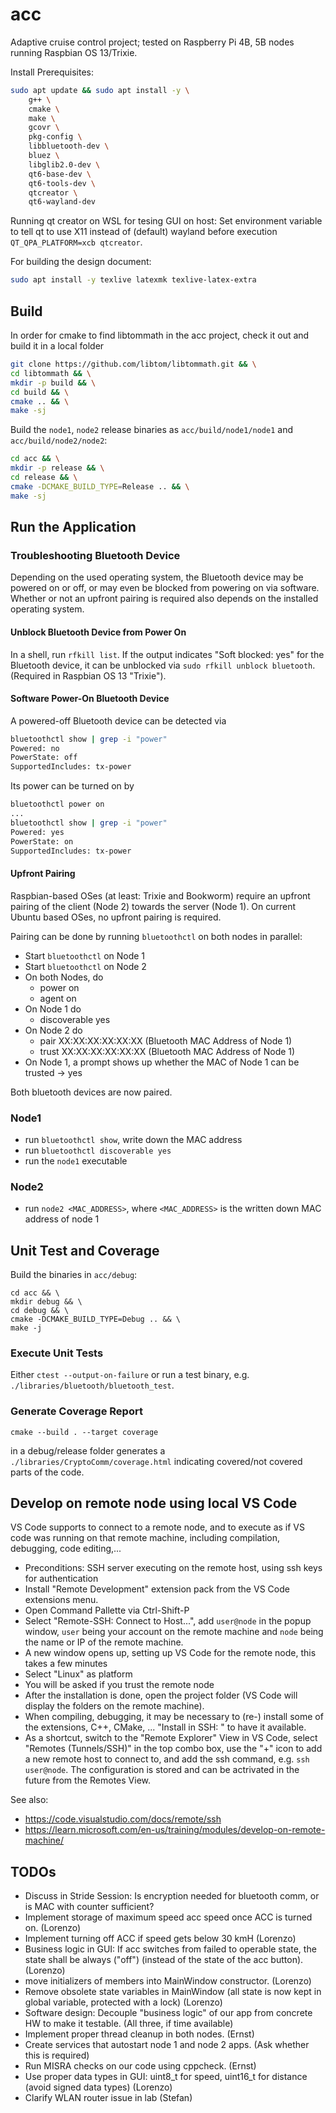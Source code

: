 # acc

Adaptive cruise control project; tested on Raspberry Pi 4B, 5B nodes running Raspbian OS 13/Trixie.

Install Prerequisites:
```bash
sudo apt update && sudo apt install -y \
    g++ \
    cmake \
    make \
    gcovr \
    pkg-config \
    libbluetooth-dev \
    bluez \
    libglib2.0-dev \
    qt6-base-dev \
    qt6-tools-dev \
    qtcreator \
    qt6-wayland-dev
```

Running qt creator on WSL for tesing GUI on host: Set environment variable to tell qt to use X11 instead of (default) wayland before execution `QT_QPA_PLATFORM=xcb qtcreator`.

For building the design document:
```bash
sudo apt install -y texlive latexmk texlive-latex-extra
```

## Build

In order for cmake to find libtommath in the acc project, check it out and build it in a local folder

```bash
git clone https://github.com/libtom/libtommath.git && \
cd libtommath && \
mkdir -p build && \
cd build && \
cmake .. && \
make -sj
```

Build the `node1`, `node2` release binaries as `acc/build/node1/node1` and `acc/build/node2/node2`:
```bash
cd acc && \
mkdir -p release && \
cd release && \
cmake -DCMAKE_BUILD_TYPE=Release .. && \
make -sj
```

## Run the Application


### Troubleshooting Bluetooth Device

Depending on the used operating system, the Bluetooth device may be powered on or off, or may even be blocked from powering on via software. Whether or not an upfront pairing is required also depends on the installed operating system.

#### Unblock Bluetooth Device from Power On

In a shell, run `rfkill list`. If the output indicates "Soft blocked: yes" for the Bluetooth device, it can be unblocked via `sudo rfkill unblock bluetooth`. (Required in Raspbian OS 13 "Trixie").

#### Software Power-On Bluetooth Device

A powered-off Bluetooth device can be detected via
```bash
bluetoothctl show | grep -i "power"
Powered: no
PowerState: off
SupportedIncludes: tx-power
```
Its power can be turned on by 
```bash
bluetoothctl power on
...
bluetoothctl show | grep -i "power"
Powered: yes
PowerState: on
SupportedIncludes: tx-power
```

#### Upfront Pairing

Raspbian-based OSes (at least: Trixie and Bookworm) require an upfront pairing of the client (Node 2) towards the server (Node 1). On current Ubuntu based OSes, no upfront pairing is required.

Pairing can be done by running `bluetoothctl` on both nodes in parallel:
- Start `bluetoothctl` on Node 1
- Start `bluetoothctl` on Node 2
- On both Nodes, do
    - power on
    - agent on
- On Node 1 do
    - discoverable yes
- On Node 2 do
    - pair XX:XX:XX:XX:XX:XX (Bluetooth MAC Address of Node 1)
    - trust XX:XX:XX:XX:XX:XX (Bluetooth MAC Address of Node 1)
- On Node 1, a prompt shows up whether the MAC of Node 1 can be trusted -> yes

Both bluetooth devices are now paired.

### Node1

- run `bluetoothctl show`, write down the MAC address
- run `bluetoothctl discoverable yes`
- run the `node1` executable 

### Node2

- run `node2 <MAC_ADDRESS>`, where `<MAC_ADDRESS>` is the written down MAC address of node 1

## Unit Test and Coverage
Build the binaries in `acc/debug`:
```
cd acc && \
mkdir debug && \
cd debug && \
cmake -DCMAKE_BUILD_TYPE=Debug .. && \
make -j
```

### Execute Unit Tests
Either `ctest --output-on-failure` or run a test binary, e.g. `./libraries/bluetooth/bluetooth_test`.
### Generate Coverage Report
```
cmake --build . --target coverage
```
in a debug/release folder generates a `./libraries/CryptoComm/coverage.html` indicating covered/not covered parts of the code.

## Develop on remote node using local VS Code

VS Code supports to connect to a remote node, and to execute as if VS code was running on that remote machine, including compilation, debugging, code editing,...

- Preconditions: SSH server executing on the remote host, using ssh keys for authentication
- Install "Remote Development" extension pack from the VS Code extensions menu.
- Open Command Pallette via Ctrl-Shift-P
- Select "Remote-SSH: Connect to Host...", add `user@node` in the popup window, `user` being your account on the remote machine and `node` being the name or IP of the remote machine.
- A new window opens up, setting up VS Code for the remote node, this takes a few minutes
- Select "Linux" as platform
- You will be asked if you trust the remote node
- After the installation is done, open the project folder (VS Code will display the folders on the remote machine).
- When compiling, debugging, it may be necessary to (re-) install some of the extensions, C++, CMake, ... "Install in SSH: <node>" to have it available.
- As a shortcut, switch to the "Remote Explorer" View in VS Code, select "Remotes (Tunnels/SSH)" in the top combo box, use the "+" icon to add a new remote host to connect to, and add the ssh command, e.g. `ssh user@node`. The configuration is stored and can be actrivated in the future from the Remotes View.

See also:
- https://code.visualstudio.com/docs/remote/ssh
- https://learn.microsoft.com/en-us/training/modules/develop-on-remote-machine/

## TODOs

- Discuss in Stride Session: Is encryption needed for bluetooth comm, or is MAC with counter sufficient?
- Implement storage of maximum speed acc speed once ACC is turned on. (Lorenzo)
- Implement turning off ACC if speed gets below 30 kmH (Lorenzo)
- Business logic in GUI: If acc switches from failed to operable state, the state shall be always ("off") (instead of the state of the acc button). (Lorenzo)
- move initializers of members into MainWindow constructor. (Lorenzo)
- Remove obsolete state variables in MainWindow (all state is now kept in global variable, protected with a lock) (Lorenzo)
- Software design: Decouple "business logic" of our app from concrete HW to make it testable. (All three, if time available)
- Implement proper thread cleanup in both nodes. (Ernst)
- Create services that autostart node 1 and node 2 apps. (Ask whether this is required)
- Run MISRA checks on our code using cppcheck. (Ernst)
- Use proper data types in GUI: uint8_t for speed, uint16_t for distance (avoid signed data types) (Lorenzo)
- Clarify WLAN router issue in lab (Stefan)
